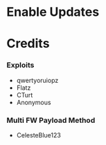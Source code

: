 Enable Updates
==============

# Credits
### Exploits
  - qwertyoruiopz
  - Flatz
  - CTurt
  - Anonymous

### Multi FW Payload Method
  - CelesteBlue123
